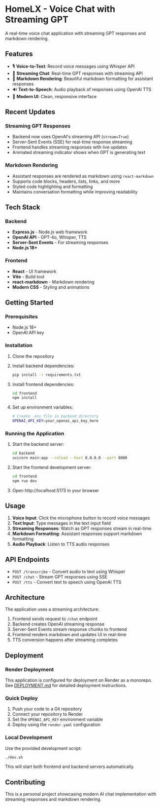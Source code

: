 # HomeLX - Voice Chat with Streaming GPT

A real-time voice chat application with streaming GPT responses and markdown rendering.

## Features

- 🎙️ **Voice-to-Text**: Record voice messages using Whisper API
- 💬 **Streaming Chat**: Real-time GPT responses with streaming API
- 📝 **Markdown Rendering**: Beautiful markdown formatting for assistant responses
- 🔊 **Text-to-Speech**: Audio playback of responses using OpenAI TTS
- 🎨 **Modern UI**: Clean, responsive interface

## Recent Updates

### Streaming GPT Responses

- Backend now uses OpenAI's streaming API (`stream=True`)
- Server-Sent Events (SSE) for real-time response streaming
- Frontend handles streaming responses with live updates
- Animated streaming indicator shows when GPT is generating text

### Markdown Rendering

- Assistant responses are rendered as markdown using `react-markdown`
- Supports code blocks, headers, lists, links, and more
- Styled code highlighting and formatting
- Maintains conversation formatting while improving readability

## Tech Stack

### Backend

- **Express.js** - Node.js web framework
- **OpenAI API** - GPT-4o, Whisper, TTS
- **Server-Sent Events** - For streaming responses
- **Node.js 18+**

### Frontend

- **React** - UI framework
- **Vite** - Build tool
- **react-markdown** - Markdown rendering
- **Modern CSS** - Styling and animations

## Getting Started

### Prerequisites

- Node.js 18+
- OpenAI API key

### Installation

1. Clone the repository
2. Install backend dependencies:

   ```bash
   pip install -r requirements.txt
   ```

3. Install frontend dependencies:

   ```bash
   cd frontend
   npm install
   ```

4. Set up environment variables:
   ```bash
   # Create .env file in backend directory
   OPENAI_API_KEY=your_openai_api_key_here
   ```

### Running the Application

1. Start the backend server:

   ```bash
   cd backend
   uvicorn main:app --reload --host 0.0.0.0 --port 8000
   ```

2. Start the frontend development server:

   ```bash
   cd frontend
   npm run dev
   ```

3. Open http://localhost:5173 in your browser

## Usage

1. **Voice Input**: Click the microphone button to record voice messages
2. **Text Input**: Type messages in the text input field
3. **Streaming Responses**: Watch as GPT responses stream in real-time
4. **Markdown Formatting**: Assistant responses support markdown formatting
5. **Audio Playback**: Listen to TTS audio responses

## API Endpoints

- `POST /transcribe` - Convert audio to text using Whisper
- `POST /chat` - Stream GPT responses using SSE
- `POST /tts` - Convert text to speech using OpenAI TTS

## Architecture

The application uses a streaming architecture:

1. Frontend sends request to `/chat` endpoint
2. Backend creates OpenAI streaming response
3. Server-Sent Events stream response chunks to frontend
4. Frontend renders markdown and updates UI in real-time
5. TTS conversion happens after streaming completes

## Deployment

### Render Deployment

This application is configured for deployment on Render as a monorepo. See [DEPLOYMENT.md](./DEPLOYMENT.md) for detailed deployment instructions.

### Quick Deploy

1. Push your code to a Git repository
2. Connect your repository to Render
3. Set the `OPENAI_API_KEY` environment variable
4. Deploy using the `render.yaml` configuration

### Local Development

Use the provided development script:

```bash
./dev.sh
```

This will start both frontend and backend servers automatically.

## Contributing

This is a personal project showcasing modern AI chat implementation with streaming responses and markdown rendering.
